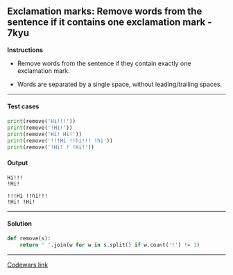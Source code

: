 ## Exclamation marks: Remove words from the sentence if it contains one exclamation mark - 7kyu

**Instructions**

- Remove words from the sentence if they contain exactly one exclamation mark.

- Words are separated by a single space, without leading/trailing spaces.

---

#### Test cases

```python
print(remove('Hi!!!'))
print(remove('!Hi!'))
print(remove('Hi! Hi!'))
print(remove('!!!Hi !!hi!!! !hi'))
print(remove('!Hi! ! !Hi!'))
```

#### Output

```
Hi!!!
!Hi!

!!!Hi !!hi!!!
!Hi! !Hi!
```

---

#### Solution

```python
def remove(s):
    return ' '.join(w for w in s.split() if w.count('!') != 1)
```

---

[Codewars link](https://www.codewars.com/kata/57fafb6d2b5314c839000195/)
